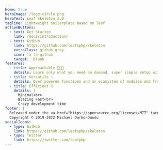 ```yaml
---
home: true
heroImage: /logo-circle.png
heroText: Leaf Skeleton 3.0
tagline: Lightweight boilerplate based on leaf
actionButtons:
  - text: Get Started
    link: /docs/introduction/
  - text: GitHub
    link: https://github.com/leafsphp/skeleton
    extraClass: github grey
    icon: fa fa-github
    target: _blank
features:
  - title: Approachable 👨🏾‍🏫
    details: Learn only what you need on demand, super simple setup with ZERO config.
  - title: Versatile ☃️
    details: Over powered functions and an ecosystem of modules and frameworks to go with.
  - title: Efficient ⏰
    details: |
      Minimal<br>
      Blazing Fast<br>
      Crazy development time
footer: |
  Released under the <a href="https://opensource.org/licenses/MIT" target="_blank" rel="noopener">MIT License</a><br>
  Copyright © 2019-2022 Michael Darko-Duodu
socialIcons:
  - type: GitHub
    link: https://github.com/leafsphp/skeleton
  - type: Twitter
    link: https://twitter.com/leafphp
---
```


<!-- ```php
<?php

require __DIR__ . "/vendor/autoload.php";

app()->get("/", function () {
  response(["name" => "Leaf"]);
});

app()->run();
``` -->
